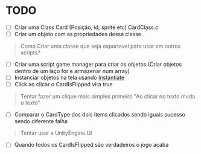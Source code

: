 # TODO

- [ ] Criar uma Class Card (Posição, id, sprite etc) CardClass.c
- [ ] Criar um objeto com as propriedades dessa classe

> Como Criar uma classe que seja exportavel para usar em outros scripts?

- [ ] Criar uma script game manager para criar os objetos (Criar objetos dentro de um laço for e armazenar num array)
- [ ] Instanciar objetos na tela usando [Instantiate](https://docs.unity3d.com/2021.2/Documentation/Manual/InstantiatingPrefabs.html)
- [ ] Click ao clicar o CardIsFlipped vira true

> Tentar fazer um clique mais simples primeiro "Ao clicar no texto muda o texto"

- [ ] Comparar o CardType dos dois items clicados sendo iguais sucesso sendo diferente falha

> Tentar usar a UnityEngine.UI 

- [ ] Quando todos os CardIsFlipped são verdadeiros o jogo acaba 
